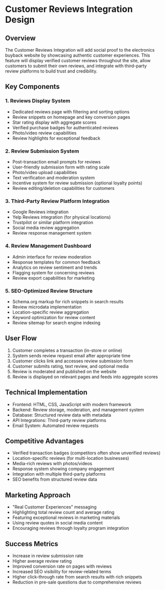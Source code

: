 # Customer Reviews Integration Design

## Overview
The Customer Reviews Integration will add social proof to the electronics buyback website by showcasing authentic customer experiences. This feature will display verified customer reviews throughout the site, allow customers to submit their own reviews, and integrate with third-party review platforms to build trust and credibility.

## Key Components

### 1. Reviews Display System
- Dedicated reviews page with filtering and sorting options
- Review snippets on homepage and key conversion pages
- Star rating display with aggregate scores
- Verified purchase badges for authenticated reviews
- Photo/video review capabilities
- Review highlights for exceptional feedback

### 2. Review Submission System
- Post-transaction email prompts for reviews
- User-friendly submission form with rating scale
- Photo/video upload capabilities
- Text verification and moderation system
- Incentive system for review submission (optional loyalty points)
- Review editing/deletion capabilities for customers

### 3. Third-Party Review Platform Integration
- Google Reviews integration
- Yelp Reviews integration (for physical locations)
- Trustpilot or similar platform integration
- Social media review aggregation
- Review response management system

### 4. Review Management Dashboard
- Admin interface for review moderation
- Response templates for common feedback
- Analytics on review sentiment and trends
- Flagging system for concerning reviews
- Review export capabilities for marketing

### 5. SEO-Optimized Review Structure
- Schema.org markup for rich snippets in search results
- Review microdata implementation
- Location-specific review aggregation
- Keyword optimization for review content
- Review sitemap for search engine indexing

## User Flow
1. Customer completes a transaction (in-store or online)
2. System sends review request email after appropriate time
3. Customer clicks link and accesses review submission form
4. Customer submits rating, text review, and optional media
5. Review is moderated and published on the website
6. Review is displayed on relevant pages and feeds into aggregate scores

## Technical Implementation
- Frontend: HTML, CSS, JavaScript with modern framework
- Backend: Review storage, moderation, and management system
- Database: Structured review data with metadata
- API Integrations: Third-party review platforms
- Email System: Automated review requests

## Competitive Advantages
- Verified transaction badges (competitors often show unverified reviews)
- Location-specific reviews (for multi-location businesses)
- Media-rich reviews with photos/videos
- Response system showing company engagement
- Integration with multiple third-party platforms
- SEO benefits from structured review data

## Marketing Approach
- "Real Customer Experiences" messaging
- Highlighting total review count and average rating
- Featuring exceptional reviews in marketing materials
- Using review quotes in social media content
- Encouraging reviews through loyalty program integration

## Success Metrics
- Increase in review submission rate
- Higher average review rating
- Improved conversion rate on pages with reviews
- Increased SEO visibility for review-related terms
- Higher click-through rate from search results with rich snippets
- Reduction in pre-sale questions due to comprehensive reviews
